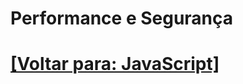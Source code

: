 # Performance e Segurança

<!--
### 24. Particularidades da Linguagem

- JS x Quantidade de Memória Alocada

### 25. Otimização de Código

- Melhores Práticas de Desempenho
- Profiling e Debugging

### 26. Segurança

- Prevenção de Vulnerabilidades Comuns (XSS, CSRF, etc.)
- Práticas de Segurança em Desenvolvimento Web
-->

# [[Voltar para: JavaScript]](../javascript.md)